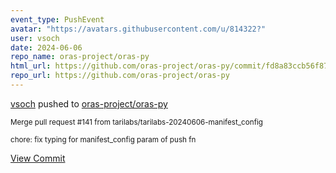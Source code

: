 ```yaml
---
event_type: PushEvent
avatar: "https://avatars.githubusercontent.com/u/814322?"
user: vsoch
date: 2024-06-06
repo_name: oras-project/oras-py
html_url: https://github.com/oras-project/oras-py/commit/fd8a83ccb56f8779760648b09dee68c600b13d94
repo_url: https://github.com/oras-project/oras-py
---
```


<a href='https://github.com/vsoch' target='_blank'>vsoch</a> pushed to <a href='https://github.com/oras-project/oras-py' target='_blank'>oras-project/oras-py</a>

<small>Merge pull request #141 from tarilabs/tarilabs-20240606-manifest_config

chore: fix typing for manifest_config param of push fn</small>

<a href='https://github.com/oras-project/oras-py/commit/fd8a83ccb56f8779760648b09dee68c600b13d94' target='_blank'>View Commit</a>